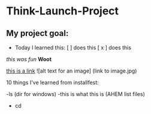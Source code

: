 # Think-Launch-Project

## My project goal:
- Today I learned this:
[ ] does this
[ x ] does this

*this was fun*
**Woot**

[this is a link](http://link.com)
![alt text for an image] (link to image.jpg)

10 things I've learned from installfest:

-ls (dir for windows)
  -this is what this is (AHEM list files)
- cd
